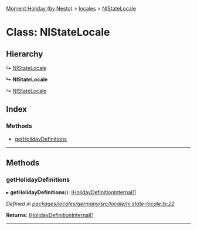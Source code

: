 [Moment Holiday (by Nesto)](../README.md) > [locales](../modules/locales.md) > [NIStateLocale](../classes/locales.nistatelocale.md)

# Class: NIStateLocale

## Hierarchy

↳  [NIStateLocale](locales.nistatelocale.md)

**↳ NIStateLocale**

↳  [NIStateLocale](locales.nistatelocale.md)

## Index

### Methods

* [getHolidayDefinitions](locales.nistatelocale.md#getholidaydefinitions)

---

## Methods

<a id="getholidaydefinitions"></a>

###  getHolidayDefinitions

▸ **getHolidayDefinitions**(): [IHolidayDefinitionInternal](../interfaces/_node_modules__nesto_software_moment_holiday_core_src_holiday_definition_interface_.iholidaydefinitioninternal.md)[]

*Defined in [packages/locales/germany/src/locale/ni.state-locale.ts:22](https://github.com/nesto-software/moment-holiday/blob/72ce1a6/packages/locales/germany/src/locale/ni.state-locale.ts#L22)*

**Returns:** [IHolidayDefinitionInternal](../interfaces/_node_modules__nesto_software_moment_holiday_core_src_holiday_definition_interface_.iholidaydefinitioninternal.md)[]

___

